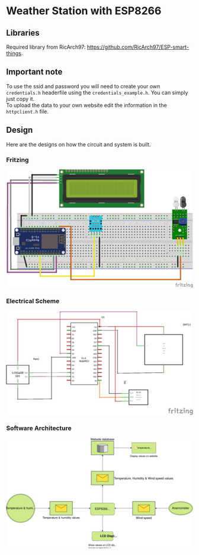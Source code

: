 # Weather Station with ESP8266

## Libraries
Required library from RicArch97: https://github.com/RicArch97/ESP-smart-things.

## Important note
To use the ssid and password you will need to create your own `credentials.h` headerfile using
the `credentials_example.h`. You can simply just copy it.  
To upload the data to your own website edit the information in the `httpclient.h` file.

## Design
Here are the designs on how the circuit and system is built.

### Fritzing
![](sheets/circuit_bb.png)

### Electrical Scheme
![](sheets/circuit_schem.png)

### Software Architecture
![](sheets/architecture.svg)